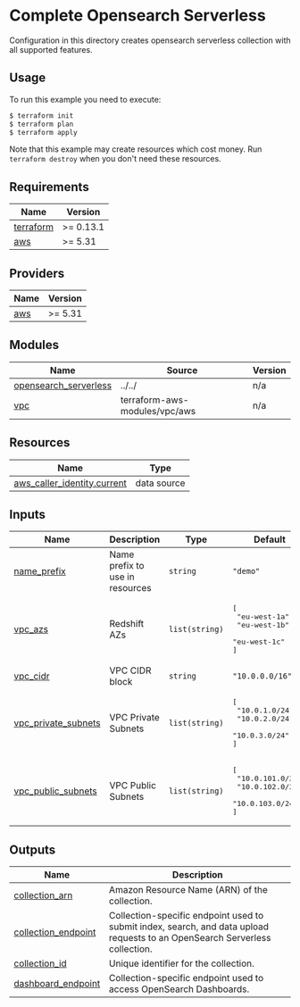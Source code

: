 # Complete Opensearch Serverless

Configuration in this directory creates opensearch serverless collection with all supported features.

## Usage

To run this example you need to execute:

```bash
$ terraform init
$ terraform plan
$ terraform apply
```

Note that this example may create resources which cost money. Run `terraform destroy` when you don't need these resources.

<!-- BEGINNING OF PRE-COMMIT-TERRAFORM DOCS HOOK -->
## Requirements

| Name | Version |
|------|---------|
| <a name="requirement_terraform"></a> [terraform](#requirement\_terraform) | >= 0.13.1 |
| <a name="requirement_aws"></a> [aws](#requirement\_aws) | >= 5.31 |

## Providers

| Name | Version |
|------|---------|
| <a name="provider_aws"></a> [aws](#provider\_aws) | >= 5.31 |

## Modules

| Name | Source | Version |
|------|--------|---------|
| <a name="module_opensearch_serverless"></a> [opensearch\_serverless](#module\_opensearch\_serverless) | ../../ | n/a |
| <a name="module_vpc"></a> [vpc](#module\_vpc) | terraform-aws-modules/vpc/aws | n/a |

## Resources

| Name | Type |
|------|------|
| [aws_caller_identity.current](https://registry.terraform.io/providers/hashicorp/aws/latest/docs/data-sources/caller_identity) | data source |

## Inputs

| Name | Description | Type | Default | Required |
|------|-------------|------|---------|:--------:|
| <a name="input_name_prefix"></a> [name\_prefix](#input\_name\_prefix) | Name prefix to use in resources | `string` | `"demo"` | no |
| <a name="input_vpc_azs"></a> [vpc\_azs](#input\_vpc\_azs) | Redshift AZs | `list(string)` | <pre>[<br>  "eu-west-1a",<br>  "eu-west-1b",<br>  "eu-west-1c"<br>]</pre> | no |
| <a name="input_vpc_cidr"></a> [vpc\_cidr](#input\_vpc\_cidr) | VPC CIDR block | `string` | `"10.0.0.0/16"` | no |
| <a name="input_vpc_private_subnets"></a> [vpc\_private\_subnets](#input\_vpc\_private\_subnets) | VPC Private Subnets | `list(string)` | <pre>[<br>  "10.0.1.0/24",<br>  "10.0.2.0/24",<br>  "10.0.3.0/24"<br>]</pre> | no |
| <a name="input_vpc_public_subnets"></a> [vpc\_public\_subnets](#input\_vpc\_public\_subnets) | VPC Public Subnets | `list(string)` | <pre>[<br>  "10.0.101.0/24",<br>  "10.0.102.0/24",<br>  "10.0.103.0/24"<br>]</pre> | no |

## Outputs

| Name | Description |
|------|-------------|
| <a name="output_collection_arn"></a> [collection\_arn](#output\_collection\_arn) | Amazon Resource Name (ARN) of the collection. |
| <a name="output_collection_endpoint"></a> [collection\_endpoint](#output\_collection\_endpoint) | Collection-specific endpoint used to submit index, search, and data upload requests to an OpenSearch Serverless collection. |
| <a name="output_collection_id"></a> [collection\_id](#output\_collection\_id) | Unique identifier for the collection. |
| <a name="output_dashboard_endpoint"></a> [dashboard\_endpoint](#output\_dashboard\_endpoint) | Collection-specific endpoint used to access OpenSearch Dashboards. |
<!-- END OF PRE-COMMIT-TERRAFORM DOCS HOOK -->
